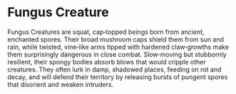 # Fungus Creature

Fungus Creatures are squat, cap‑topped beings born from ancient, enchanted spores. Their broad mushroom caps shield them from sun and rain, while twisted, vine‑like arms tipped with hardened claw‑growths make them surprisingly dangerous in close combat. Slow‑moving but stubbornly resilient, their spongy bodies absorb blows that would cripple other creatures. They often lurk in damp, shadowed places, feeding on rot and decay, and will defend their territory by releasing bursts of pungent spores that disorient and weaken intruders. 

